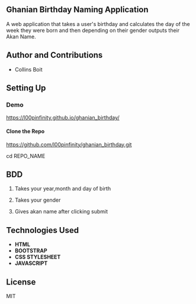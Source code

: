 ## Ghanian Birthday Naming Application

A web application that takes a user's birthday and calculates the day of the week they were born and then depending on their gender outputs their Akan Name. 

## Author and Contributions

* Collins Boit

## Setting Up

### Demo

https://l00pinfinity.github.io/ghanian_birthday/

#### Clone the Repo

https://github.com/l00pinfinity/ghanian_birthday.git

cd REPO_NAME

## BDD

1. Takes your year,month and day of birth

2. Takes your gender

3. Gives akan name after clicking submit

## Technologies Used

* **HTML**
* **BOOTSTRAP**
* **CSS STYLESHEET**
* **JAVASCRIPT**

## License

MIT
